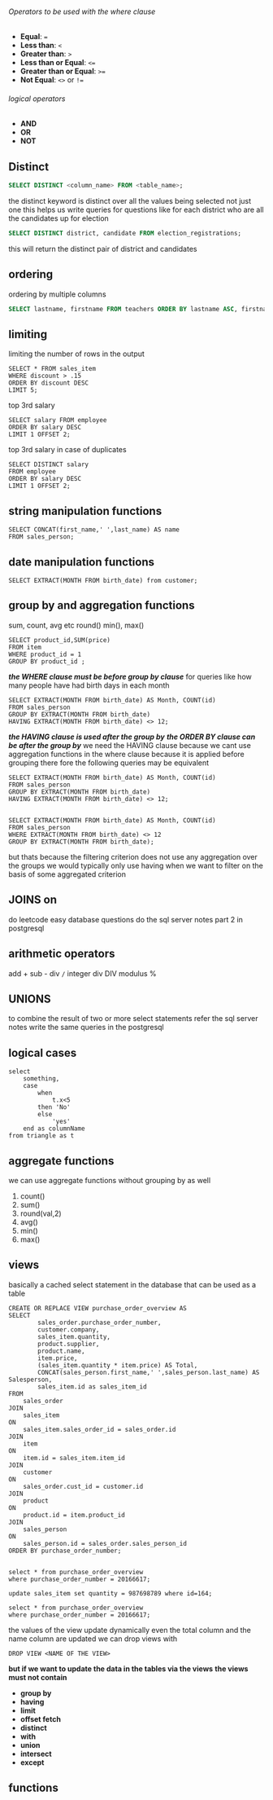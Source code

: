 ###### Operators to be used with the where clause
- **Equal**: `=`
- **Less than**: `<`
- **Greater than**: `>`
- **Less than or Equal**: `<=`
- **Greater than or Equal**: `>=`
- **Not Equal**: `<>` or `!=`
###### logical operators 
- **AND**
- **OR**
- **NOT**
## Distinct
```sql
SELECT DISTINCT <column_name> FROM <table_name>;
```
the distinct keyword is distinct over all the values being selected not just one
this helps us write queries for questions like for each district who are all the candidates up for election
```sql
SELECT DISTINCT district, candidate FROM election_registrations;
```
this will return the distinct pair of district and candidates
## ordering
ordering by multiple columns
```sql
SELECT lastname, firstname FROM teachers ORDER BY lastname ASC, firstname DESC;
```
## limiting
limiting the number of rows in the output
```postgresql
SELECT * FROM sales_item 
WHERE discount > .15
ORDER BY discount DESC
LIMIT 5;
```
top 3rd salary
```postgresql
SELECT salary FROM employee
ORDER BY salary DESC
LIMIT 1 OFFSET 2;
```
top 3rd salary in case of duplicates
```postgresql
SELECT DISTINCT salary 
FROM employee
ORDER BY salary DESC
LIMIT 1 OFFSET 2;
```
## string manipulation functions
```postgresql
SELECT CONCAT(first_name,' ',last_name) AS name
FROM sales_person;
```
## date manipulation functions
```postgresql
SELECT EXTRACT(MONTH FROM birth_date) from customer;
```
## group by and aggregation functions
sum, count, avg etc round() min(), max()
```postgresql
SELECT product_id,SUM(price) 
FROM item 
WHERE product_id = 1 
GROUP BY product_id ;
```
***the WHERE clause must be before group by clause***
for queries like how many people have had birth days in each month
```postgresql
SELECT EXTRACT(MONTH FROM birth_date) AS Month, COUNT(id) 
FROM sales_person 
GROUP BY EXTRACT(MONTH FROM birth_date)
HAVING EXTRACT(MONTH FROM birth_date) <> 12;
```
***the HAVING clause is used after the group by***
***the ORDER BY clause can be after the group by***
we need the HAVING clause because we cant use aggregation functions in the where clause because it is applied before grouping
there fore the following queries may be equivalent
```postgresql
SELECT EXTRACT(MONTH FROM birth_date) AS Month, COUNT(id) 
FROM sales_person 
GROUP BY EXTRACT(MONTH FROM birth_date)
HAVING EXTRACT(MONTH FROM birth_date) <> 12;


SELECT EXTRACT(MONTH FROM birth_date) AS Month, COUNT(id) 
FROM sales_person 
WHERE EXTRACT(MONTH FROM birth_date) <> 12
GROUP BY EXTRACT(MONTH FROM birth_date);
```
but thats because the filtering criterion does not use any aggregation over the groups
we would typically only use having when we want to filter on the basis of some aggregated criterion
## JOINS on
do leetcode easy database questions
do the sql server notes part 2 in postgresql
## arithmetic operators
add +
sub -
div `/`
integer div DIV
modulus %
## UNIONS
to combine the result of two or more select statements refer the sql server notes write the same queries in the postgresql
## logical cases
```postgresql
select 
	something,
	case 
		when 
			t.x<5 
		then 'No'
		else
			'yes'
	end as columnName
from triangle as t
```
## aggregate functions
we can use aggregate functions without grouping by as well
1. count()
2. sum()
3. round(val,2)
4. avg()
5. min()
6. max()
## views
basically a cached select statement in the database that can be used as a table
```postgresql
CREATE OR REPLACE VIEW purchase_order_overview AS 
SELECT 
		sales_order.purchase_order_number, 
		customer.company,
		sales_item.quantity,
		product.supplier,
		product.name,
		item.price,
		(sales_item.quantity * item.price) AS Total,
		CONCAT(sales_person.first_name,' ',sales_person.last_name) AS Salesperson,
		sales_item.id as sales_item_id
FROM 
	sales_order
JOIN
	sales_item
ON
	sales_item.sales_order_id = sales_order.id
JOIN
	item
ON 
	item.id = sales_item.item_id
JOIN 
	customer
ON 
	sales_order.cust_id = customer.id
JOIN
	product
ON
	product.id = item.product_id
JOIN
	sales_person
ON 
	sales_person.id = sales_order.sales_person_id
ORDER BY purchase_order_number;


select * from purchase_order_overview
where purchase_order_number = 20166617;

update sales_item set quantity = 987698789 where id=164;

select * from purchase_order_overview
where purchase_order_number = 20166617;
``` 
the values of the view update dynamically
even the total column and the name column are updated
we can drop views with 
```postgresql
DROP VIEW <NAME OF THE VIEW>
```
**but if we want to update the data in the tables via the views** 
**the views must not contain**
- **group by**
- **having**
- **limit**
- **offset fetch**
- **distinct**
- **with**
- **union**
- **intersect**
- **except**
## functions
```sql

```
